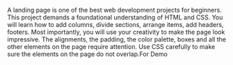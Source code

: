 A landing page is one of the best web development projects
for beginners. This project demands a foundational
understanding of HTML and CSS. You will learn how to add
columns, divide sections, arrange items, add headers,
footers. Most importantly, you will use your creativity to
make the page look impressive. The alignments, the
padding, the color palette, boxes and all the other elements
on the page require attention. Use CSS carefully to make
sure the elements on the page do not overlap.For Demo

